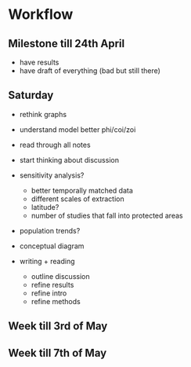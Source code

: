 # Workflow

## Milestone till 24th April
- have results
- have draft of everything (bad but still there)

## Saturday 
- rethink graphs
- understand model better phi/coi/zoi
- read through all notes
- start thinking about discussion
  
- sensitivity analysis?
  - better temporally matched data
  - different scales of extraction
  - latitude?
  - number of studies that fall into protected areas
  
  

- population trends?

- conceptual diagram

- writing + reading
  - outline discussion
  - refine results
  - refine intro
  - refine methods

## Week till 3rd of May

## Week till 7th of May



